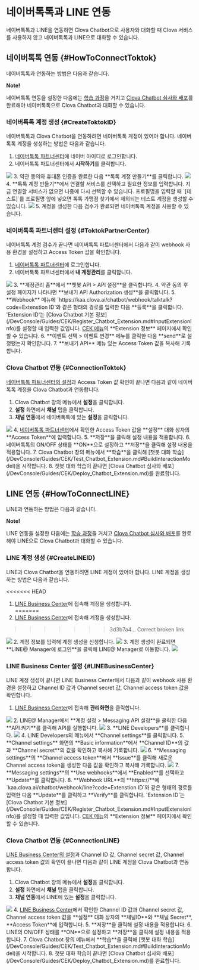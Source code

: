 # 네이버톡톡과 LINE 연동

네이버톡톡과 LINE을 연동하면 Clova Chatbot으로 사용자와 대화할 때 Clova 서비스를 사용하지 않고 네이버톡톡과 LINE으로 대화할 수 있습니다.

## 네이버톡톡 연동 {#HowToConnectToktok}

네이버톡톡과 연동하는 방법은 다음과 같습니다.

<div class="note"><p><strong>Note!</strong></p>
<p>네이버톡톡 연동을 설정한 다음에는 <a href="/DevConsole/Guides/CEK/Test_Chatbot_Extension.md#BuildInteractionModel">학습 과정</a>을 거치고 <a href="/DevConsole/Guides/CEK/Deploy_Chatbot_Extension.md">Clova Chatbot 심사와 배포</a>를 완료해야 네이버톡톡으로 Clova Chatbot과 대화할 수 있습니다.</p></div>

### 네이버톡톡 계정 생성 {#CreateToktokID}

네이버톡톡과 Clova Chatbot을 연동하려면 네이버톡톡 계정이 있어야 합니다. 네이버톡톡 계정을 생성하는 방법은 다음과 같습니다.

1. <a href="https://partner.talk.naver.com/" target="_blank">네이버톡톡 파트너센터</a>에 네이버 아이디로 로그인합니다.
2. 네이버톡톡 파트너센터에서 **시작하기**를 클릭합니다.
<img src="/DevConsole/Resources/Images/chatbot-2-1-101.png" />
3. 약관 동의와 휴대폰 인증을 완료한 다음 **톡톡 계정 만들기**를 클릭합니다.
<img src="/DevConsole/Resources/Images/chatbot-2-1-102.png" />
4. **톡톡 계정 만들기**에서 연결할 서비스를 선택하고 필요한 정보를 입력합니다. 지금 연결할 서비스가 없으면 나중에 다시 선택할 수 있습니다. 프로필명을 입력할 때 `[테스트]`를 프로필명 앞에 넣으면 톡톡 가맹점 찾기에서 제외되는 테스트 계정을 생성할 수 있습니다.
<img src="/DevConsole/Resources/Images/chatbot-2-1-103.png" />
5. 계정을 생성한 다음 검수가 완료되면 네이버톡톡 계정을 사용할 수 있습니다.

### 네이버톡톡 파트너센터 설정 {#ToktokPartnerCenter}

네이버톡톡 계정 검수가 끝나면 네이버톡톡 파트너센터에서 다음과 같이 webhook 사용 환경을 설정하고 Access Token 값을 확인합니다.

1. <a href="https://partner.talk.naver.com/" target="_blank">네이버톡톡 파트너센터</a>에 로그인합니다.
2. 네이버톡톡 파트너센터에서 **내 계정관리**를 클릭합니다.
<img src="/DevConsole/Resources/Images/chatbot-2-1-106.png" />
3. **계정관리 홈**에서 **챗봇 API > API 설정**을 클릭합니다.
4. 약관 동의 후 설정 페이지가 나타나면 **보내기 API Authorization 생성**을 클릭합니다.
5. **Webhook** 메뉴에 `https://kaa.clova.ai/chatbot/webhook/talktalk?code=Extenstion ID`와 같은 형태의 경로를 입력한 다음 **등록**을 클릭합니다. 'Extension ID'는 [Clova Chatbot 기본 정보](/DevConsole/Guides/CEK/Register_Chatbot_Extension.md#InputExtensionInfo)를 설정할 때 입력한 값입니다. <a href="https://developers.naver.com/console/clova/cek/#/list" target="_blank">CEK 메뉴</a>의 **Extension 정보** 페이지에서 확인할 수 있습니다.
6. **이벤트 선택 > 이벤트 변경** 메뉴를 클릭한 다음 **send**로 설정됐는지 확인합니다.
7. **보내기 API** 메뉴 있는 Access Token 값을 복사해 기록합니다.

### Clova Chatbot 연동 {#ConnectionToktok}

[네이버톡톡 파트너센터의 설정](#ToktokPartnerCenter)과 Access Token 값 확인이 끝나면 다음과 같이 네이버톡톡 계정을 Clova Chatbot과 연동합니다.

1. Clova Chatbot 창의 메뉴에서 **설정**을 클릭합니다.
2. **설정** 화면에서 **채널** 탭을 클릭합니다.
3. **채널 연동**에서 네이버톡톡에 있는 **설정**을 클릭합니다.
<img src="/DevConsole/Resources/Images/ConnectToktok.png" />
4. <a href="https://partner.talk.naver.com/" target="_blank">네이버톡톡 파트너센터</a>에서 확인한 Access Token 값을 **설정** 대화 상자의 **Access Token**에 입력합니다.
5. **저장**을 클릭해 설정 내용을 적용합니다.
6. 네이버톡톡의 ON/OFF 상태를 **ON**으로 설정하고 **저장**을 클릭해 설정 내용을 적용합니다.
7. Clova Chatbot 창의 메뉴에서 **학습**을 클릭해 [챗봇 대화 학습](/DevConsole/Guides/CEK/Test_Chatbot_Extension.md#BuildInteractionModel)을 시작합니다.
8. 챗봇 대화 학습이 끝나면 [Clova Chatbot 심사와 배포](/DevConsole/Guides/CEK/Deploy_Chatbot_Extension.md)를 완료합니다.

## LINE 연동 {#HowToConnectLINE}

LINE과 연동하는 방법은 다음과 같습니다.

<div class="note"><p><strong>Note!</strong></p>
<p>LINE 연동을 설정한 다음에는 <a href="/DevConsole/Guides/CEK/Test_Chatbot_Extension.md#BuildInteractionModel">학습 과정</a>을 거치고 <a href="/DevConsole/Guides/CEK/Deploy_Chatbot_Extension.md">Clova Chatbot 심사와 배포</a>를 완료해야 LINE으로 Clova Chatbot과 대화할 수 있습니다.</p></div>

### LINE 계정 생성 {#CreateLINEID}

LINE과 Clova Chatbot을 연동하려면 LINE 계정이 있어야 합니다. LINE 계정을 생성하는 방법은 다음과 같습니다.

<<<<<<< HEAD
1. <a href="https://entry-at.line.me/" target="_blank">LINE Business Center</a>에 접속해 계정을 생성합니다.  
=======
1. <a href="https://entry-at.line.me/" target="_blank">LINE Business Center</a>에 접속해 계정을 생성합니다.
>>>>>>> 3d3b7a4... Correct broken link
<img src="/DevConsole/Resources/Images/chatbot-2-2-101.png" />
2. 계정 정보를 입력해 계정 생성을 신청합니다.
<img src="/DevConsole/Resources/Images/chatbot-2-2-102.png" />
3. 계정 생성이 완료되면 **LINE@ Manager에 로그인**을 클릭해 LINE@ Manager로 이동합니다.
<img src="/DevConsole/Resources/Images/chatbot-2-2-104.png" />

### LINE Business Center 설정 {#LINEBusinessCenter}

LINE 계정 생성이 끝나면 LINE Business Center에서 다음과 같이 webhook 사용 환경을 설정하고 Channel ID 값과 Channel secret 값, Channel access token 값을 확인합니다.

1. <a href="https://at.line.me/ko/" target="_blank">LINE Business Center</a>에 접속해 **관리화면**을 클릭합니다.
<img src="/DevConsole/Resources/Images/chatbot-2-2-201.png" />
2. LINE@ Manager에서 **계정 설정 > Messaging API 설정**을 클릭한 다음 **API 켜기**를 클릭해 API를 실행합니다.
<img src="/DevConsole/Resources/Images/chatbot-2-2-203.png" />
3. **LINE Developers**를 클릭합니다.
<img src="/DevConsole/Resources/Images/chatbot-2-2-204.png" />
4. LINE Developers의 메뉴에서 **Channel settings**를 클릭합니다.
5. **Channel settings** 화면의 **Basic information**에서 **Channel ID**의 값과 **Channel secret**의 값을 확인하고 복사해 기록합니다.
<img src="/DevConsole/Resources/Images/chatbot-2-2-205.png" />
6. **Messaging settings**의 **Channel access token**에서 **Issue**를 클릭해 새로운 Channel access token을 생성한 다음 값을 확인하고 복사해 기록합니다.
<img src="/DevConsole/Resources/Images/chatbot-2-2-206.png" />
7. **Messaging settings**의 **Use webhooks**에서 **Enabled**를 선택하고 **Update**를 클릭합니다.
8. **Webhook URL**의 **https://**<!-- -->에 `kaa.clova.ai/chatbot/webhook/line?code=Extenstion ID`와 같은 형태의 경로를 입력한 다음 **Update**를 클릭하고 **Verify**를 클릭합니다. 'Extension ID'는 [Clova Chatbot 기본 정보](/DevConsole/Guides/CEK/Register_Chatbot_Extension.md#InputExtensionInfo)를 설정할 때 입력한 값입니다. <a href="https://developers.naver.com/console/clova/cek/#/list" target="_blank">CEK 메뉴</a>의 **Extension 정보** 페이지에서 확인할 수 있습니다.

### Clova Chatbot 연동 {#ConnectionLINE}

[LINE Business Center의 설정](#LINEBusinessCenter)과 Channel ID 값, Channel secret 값, Channel access token 값의 확인이 끝나면 다음과 같이 LINE 계정을 Clova Chatbot과 연동합니다.

1. Clova Chatbot 창의 메뉴에서 **설정**을 클릭합니다.
2. **설정** 화면에서 **채널** 탭을 클릭합니다.
3. **채널 연동**에서 LINE에 있는 **설정**을 클릭합니다.
<img src="/DevConsole/Resources/Images/ConnectLINE.png" />
4. <a href="https://at.line.me/ko/" target="_blank">LINE Business Center</a>에서 확인한 Channel ID 값과 Channel secret 값, Channel access token 값을 **설정** 대화 상자의 **채널ID**와 **채널 Secret**, **Access Token**에 입력합니다.
5. **저장**을 클릭해 설정 내용을 적용합니다.
6. LINE의 ON/OFF 상태를 **ON**으로 설정하고 **저장**을 클릭해 설정 내용을 적용합니다.
7. Clova Chatbot 창의 메뉴에서 **학습**을 클릭해 [챗봇 대화 학습](/DevConsole/Guides/CEK/Test_Chatbot_Extension.md#BuildInteractionModel)을 시작합니다.
8. 챗봇 대화 학습이 끝나면 [Clova Chatbot 심사와 배포](/DevConsole/Guides/CEK/Deploy_Chatbot_Extension.md)를 완료합니다.

